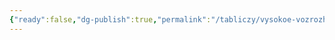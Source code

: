 ```yaml
---
{"ready":false,"dg-publish":true,"permalink":"/tabliczy/vysokoe-vozrozhdenie/biblioteka-laurencziana-pri-czerkvi-san-lorenczo/","dgPassFrontmatter":true}
---
```



